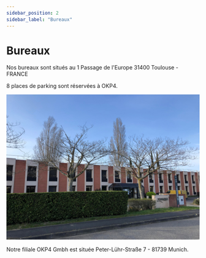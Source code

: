 ```yaml
---
sidebar_position: 2
sidebar_label: "Bureaux"
---
```


# Bureaux

Nos bureaux sont situés au 1 Passage de l'Europe 31400 Toulouse - FRANCE

8 places de parking sont réservées à OKP4.

![OKP4 Office](/img/office-okp4.jpg)

Notre filiale OKP4 Gmbh est située Peter-Lühr-Straße 7 - 81739 Munich.
